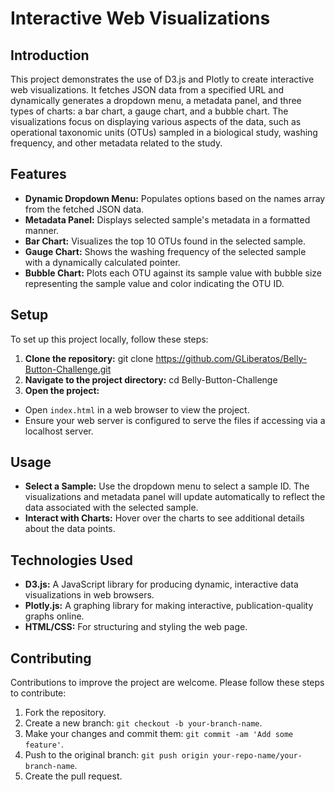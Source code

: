 # Interactive Web Visualizations

## Introduction

This project demonstrates the use of D3.js and Plotly to create interactive web visualizations. It fetches JSON data from a specified URL and dynamically generates a dropdown menu, a metadata panel, and three types of charts: a bar chart, a gauge chart, and a bubble chart. The visualizations focus on displaying various aspects of the data, such as operational taxonomic units (OTUs) sampled in a biological study, washing frequency, and other metadata related to the study.

## Features

- **Dynamic Dropdown Menu:** Populates options based on the names array from the fetched JSON data.
- **Metadata Panel:** Displays selected sample's metadata in a formatted manner.
- **Bar Chart:** Visualizes the top 10 OTUs found in the selected sample.
- **Gauge Chart:** Shows the washing frequency of the selected sample with a dynamically calculated pointer.
- **Bubble Chart:** Plots each OTU against its sample value with bubble size representing the sample value and color indicating the OTU ID.

## Setup

To set up this project locally, follow these steps:

1. **Clone the repository:**
git clone https://github.com/GLiberatos/Belly-Button-Challenge.git
2. **Navigate to the project directory:**
cd Belly-Button-Challenge
3. **Open the project:**
- Open `index.html` in a web browser to view the project.
- Ensure your web server is configured to serve the files if accessing via a localhost server.

## Usage

- **Select a Sample:** Use the dropdown menu to select a sample ID. The visualizations and metadata panel will update automatically to reflect the data associated with the selected sample.
- **Interact with Charts:** Hover over the charts to see additional details about the data points.

## Technologies Used

- **D3.js:** A JavaScript library for producing dynamic, interactive data visualizations in web browsers.
- **Plotly.js:** A graphing library for making interactive, publication-quality graphs online.
- **HTML/CSS:** For structuring and styling the web page.

## Contributing

Contributions to improve the project are welcome. Please follow these steps to contribute:

1. Fork the repository.
2. Create a new branch: `git checkout -b your-branch-name`.
3. Make your changes and commit them: `git commit -am 'Add some feature'`.
4. Push to the original branch: `git push origin your-repo-name/your-branch-name`.
5. Create the pull request.
